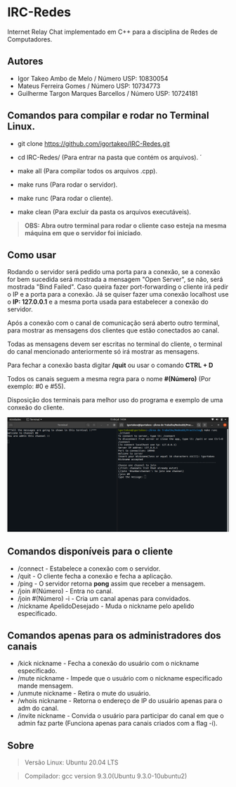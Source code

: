 # IRC-Redes
Internet Relay Chat implementado em C++ para a disciplina de Redes de Computadores. 

## Autores
- Igor Takeo Ambo de Melo / Número USP: 10830054
- Mateus Ferreira Gomes / Número USP: 10734773
- Guilherme Targon Marques Barcellos / Número USP: 10724181

## Comandos para compilar e rodar no Terminal Linux.
- git clone https://github.com/igortakeo/IRC-Redes.git

- cd IRC-Redes/ (Para entrar na pasta que contém os arquivos).
´
- make all (Para compilar todos os arquivos .cpp).

- make runs (Para rodar o servidor).

- make runc (Para rodar o cliente).

- make clean (Para excluir da pasta os arquivos executáveis).

> **OBS: Abra outro terminal para rodar o cliente caso esteja na mesma máquina em que o servidor foi iniciado**.

## Como usar
Rodando o servidor será pedido uma porta para a conexão, se a conexão for bem sucedida será mostrada a mensagem "Open Server", se não, será mostrada "Bind Failed".
Caso queira fazer port-forwarding o cliente irá pedir o IP e a porta para a conexão. Já se quiser fazer uma conexão localhost use o **IP: 127.0.0.1** e a mesma porta usada para estabelecer a conexão do servidor.

Após a conexão com o canal de comunicação será aberto outro terminal, para mostrar as mensagens dos clientes que estão conectados ao canal.

Todas as mensagens devem ser escritas no terminal do cliente, o terminal do canal mencionado anteriormente só irá mostrar as mensagens.

Para fechar a conexão basta digitar **/quit** ou usar o comando **CTRL + D**

Todos os canais seguem a mesma regra para o nome **#(Número)** (Por exemplo: #0 e #55).

Disposição dos terminais para melhor uso do programa e exemplo de uma conxeão do cliente.

<img src="img/redes-img-0.png">

## Comandos disponíveis para o cliente
- /connect - Estabelece a conexão com o servidor.
- /quit - O cliente fecha a conexão e fecha a aplicação.
- /ping - O servidor retorna **pong** assim que receber a mensagem.
- /join #(Número) - Entra no canal.
- /join #(Número) -i - Cria um canal apenas para convidados.
- /nickname ApelidoDesejado - Muda o nickname pelo apelido especificado.

## Comandos apenas para os administradores dos canais
- /kick nickname - Fecha a conexão do usuário com o nickname especificado.
- /mute nickname - Impede que o usuário com o nickname especificado mande mensagem.
- /unmute nickname - Retira o mute do usuário.
- /whois nickname - Retorna o endereço de IP do usuário apenas para o adm do canal.
- /invite nickname - Convida o usuário para participar do canal em que o admin faz parte (Funciona apenas para canais criados com a flag -i).

## Sobre
> Versão Linux: Ubuntu 20.04 LTS

> Compilador: gcc version 9.3.0(Ubuntu 9.3.0-10ubuntu2)
